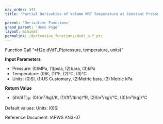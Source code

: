 ```yaml
---
nav_order: 141
title: 'Partial Derivative of Volume WRT Temperature at Constant Pressure f(P, T)'

parent: 'Derivative Functions'
grand_parent: 'Home Page'
layout: minimal
permalink: /derivative_functions/dvdt_p-f_pt/
---
```


Function Call “=H2o.dVdT\_P(pressure, temperature, units)”

**Input Parameters**

- Pressure: (0)MPa, (1)psia, (2)bara, (3)kPa
- Temperature: (0)K, (1)°F, (2)°C, (3)°C
- Units: (0)SI, (1)US Customary, (2)Metric bara, (3) Metric kPa

**Return Value**

- (∂V/∂T)<sub>P</sub>: (0)(m³/kg)/K, (1)(ft³/lbm)/°R, (2)(m³/kg)/°C, (3)(m³/kg)/°C

Default values: Units: (0)SI

Reference Document: IAPWS AN3-07